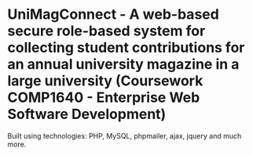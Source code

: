 # UniMagConnect - A web-based secure role-based system for collecting student contributions for an annual university magazine in a large university (Coursework COMP1640 - Enterprise Web Software Development)

Built using technologies: PHP, MySQL, phpmailer, ajax, jquery and much more.
